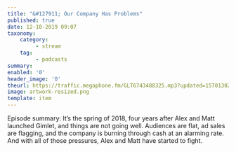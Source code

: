 ```yaml
---
title: "&#127911; Our Company Has Problems"
published: true
date: 12-10-2019 09:07
taxonomy:
    category:
         - stream
    tag:
         - podcasts
summary:
enabled: '0'
header_image: '0'
theurl: https://traffic.megaphone.fm/GLT6743488325.mp3?updated=1570130265
image: artwork-resized.png
template: item
---
```

 
Episode summary: It’s the spring of 2018, four years after Alex and Matt launched Gimlet, and things are not going well. Audiences are flat, ad sales are flagging, and the company is burning through cash at an alarming rate. And with all of those pressures, Alex and Matt have started to fight.
